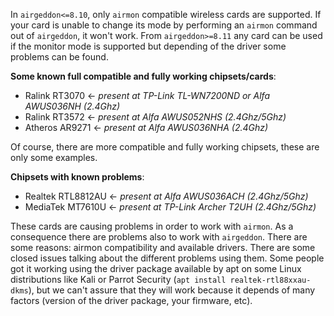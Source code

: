 In `airgeddon<=8.10`, only `airmon` compatible wireless cards are supported. If your card is unable to change its mode by performing an `airmon` command out of `airgeddon`, it won't work. From `airgeddon>=8.11` any card can be used if the monitor mode is supported but depending of the driver some problems can be found.

__Some known full compatible and fully working chipsets/cards__:

 - Ralink RT3070 <- _present at TP-Link TL-WN7200ND or Alfa AWUS036NH (2.4Ghz)_
 - Ralink RT3572 <- _present at Alfa AWUS052NHS (2.4Ghz/5Ghz)_
 - Atheros AR9271 <- _present at Alfa AWUS036NHA (2.4Ghz)_

Of course, there are more compatible and fully working chipsets, these are only some examples.

__Chipsets with known problems__:

 - Realtek RTL8812AU <- _present at Alfa AWUS036ACH (2.4Ghz/5Ghz)_
 - MediaTek MT7610U <- _present at TP-Link Archer T2UH (2.4Ghz/5Ghz)_

These cards are causing problems in order to work with `airmon`. As a consequence there are problems also to work with `airgeddon`. There are some reasons: airmon compatibility and available drivers. There are some closed issues talking about the different problems using them. Some people got it working using the driver package available by apt on some Linux distributions like Kali or Parrot Security (`apt install realtek-rtl88xxau-dkms`), but we can't assure that they will work because it depends of many factors (version of the driver package, your firmware, etc).
